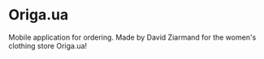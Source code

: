 # Origa.ua
 Mobile application for ordering. Made by David Ziarmand for the women's clothing store Origa.ua!
